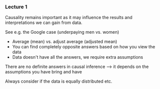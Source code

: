 ### Lecture 1
Causality remains important as it may influence the results and interpretations we can gain from data. 

See e.g. the Google case (underpaying men vs. women)
- Average (mean) vs. adjust average (adjusted mean)
- You can find completely opposite answers based on how you view the data
- Data doesn't have all the answers, we require extra assumptions

There are no definite answers in causal inference --> it depends on the assumptions you have bring and have

Always consider if the data is equally distributed etc.





